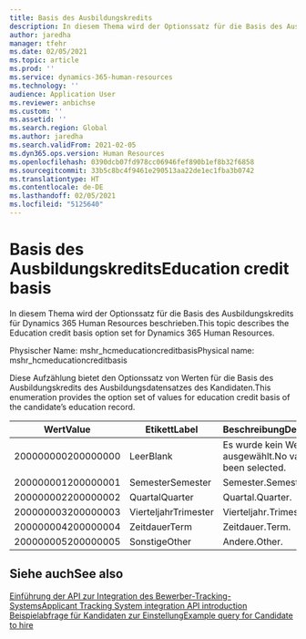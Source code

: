 ```yaml
---
title: Basis des Ausbildungskredits
description: In diesem Thema wird der Optionssatz für die Basis des Ausbildungskredits für Dynamics 365 Human Resources beschrieben.
author: jaredha
manager: tfehr
ms.date: 02/05/2021
ms.topic: article
ms.prod: ''
ms.service: dynamics-365-human-resources
ms.technology: ''
audience: Application User
ms.reviewer: anbichse
ms.custom: ''
ms.assetid: ''
ms.search.region: Global
ms.author: jaredha
ms.search.validFrom: 2021-02-05
ms.dyn365.ops.version: Human Resources
ms.openlocfilehash: 0390dcb07fd978cc06946fef890b1ef8b32f6858
ms.sourcegitcommit: 33b5c8bc4f9461e290513aa22de1ec1fba3b0742
ms.translationtype: HT
ms.contentlocale: de-DE
ms.lasthandoff: 02/05/2021
ms.locfileid: "5125640"
---
```

# <a name="education-credit-basis"></a><span data-ttu-id="dcd15-103">Basis des Ausbildungskredits</span><span class="sxs-lookup"><span data-stu-id="dcd15-103">Education credit basis</span></span>

<span data-ttu-id="dcd15-104">In diesem Thema wird der Optionssatz für die Basis des Ausbildungskredits für Dynamics 365 Human Resources beschrieben.</span><span class="sxs-lookup"><span data-stu-id="dcd15-104">This topic describes the Education credit basis option set for Dynamics 365 Human Resources.</span></span>

<span data-ttu-id="dcd15-105">Physischer Name: mshr_hcmeducationcreditbasis</span><span class="sxs-lookup"><span data-stu-id="dcd15-105">Physical name: mshr_hcmeducationcreditbasis</span></span>

<span data-ttu-id="dcd15-106">Diese Aufzählung bietet den Optionssatz von Werten für die Basis des Ausbildungskredits des Ausbildungsdatensatzes des Kandidaten.</span><span class="sxs-lookup"><span data-stu-id="dcd15-106">This enumeration provides the option set of values for education credit basis of the candidate’s education record.</span></span>

| <span data-ttu-id="dcd15-107">Wert</span><span class="sxs-lookup"><span data-stu-id="dcd15-107">Value</span></span> | <span data-ttu-id="dcd15-108">Etikett</span><span class="sxs-lookup"><span data-stu-id="dcd15-108">Label</span></span> | <span data-ttu-id="dcd15-109">Beschreibung</span><span class="sxs-lookup"><span data-stu-id="dcd15-109">Description</span></span> |
| --- | --- | --- |
| <span data-ttu-id="dcd15-110">200000000</span><span class="sxs-lookup"><span data-stu-id="dcd15-110">200000000</span></span> | <span data-ttu-id="dcd15-111">Leer</span><span class="sxs-lookup"><span data-stu-id="dcd15-111">Blank</span></span> | <span data-ttu-id="dcd15-112">Es wurde kein Wert ausgewählt.</span><span class="sxs-lookup"><span data-stu-id="dcd15-112">No value has been selected.</span></span> |
| <span data-ttu-id="dcd15-113">200000001</span><span class="sxs-lookup"><span data-stu-id="dcd15-113">200000001</span></span> | <span data-ttu-id="dcd15-114">Semester</span><span class="sxs-lookup"><span data-stu-id="dcd15-114">Semester</span></span> | <span data-ttu-id="dcd15-115">Semester.</span><span class="sxs-lookup"><span data-stu-id="dcd15-115">Semester.</span></span> |
| <span data-ttu-id="dcd15-116">200000002</span><span class="sxs-lookup"><span data-stu-id="dcd15-116">200000002</span></span> | <span data-ttu-id="dcd15-117">Quartal</span><span class="sxs-lookup"><span data-stu-id="dcd15-117">Quarter</span></span> | <span data-ttu-id="dcd15-118">Quartal.</span><span class="sxs-lookup"><span data-stu-id="dcd15-118">Quarter.</span></span> |
| <span data-ttu-id="dcd15-119">200000003</span><span class="sxs-lookup"><span data-stu-id="dcd15-119">200000003</span></span> | <span data-ttu-id="dcd15-120">Vierteljahr</span><span class="sxs-lookup"><span data-stu-id="dcd15-120">Trimester</span></span> | <span data-ttu-id="dcd15-121">Vierteljahr.</span><span class="sxs-lookup"><span data-stu-id="dcd15-121">Trimester.</span></span> |
| <span data-ttu-id="dcd15-122">200000004</span><span class="sxs-lookup"><span data-stu-id="dcd15-122">200000004</span></span> | <span data-ttu-id="dcd15-123">Zeitdauer</span><span class="sxs-lookup"><span data-stu-id="dcd15-123">Term</span></span> | <span data-ttu-id="dcd15-124">Zeitdauer.</span><span class="sxs-lookup"><span data-stu-id="dcd15-124">Term.</span></span> |
| <span data-ttu-id="dcd15-125">200000005</span><span class="sxs-lookup"><span data-stu-id="dcd15-125">200000005</span></span> | <span data-ttu-id="dcd15-126">Sonstige</span><span class="sxs-lookup"><span data-stu-id="dcd15-126">Other</span></span> | <span data-ttu-id="dcd15-127">Andere.</span><span class="sxs-lookup"><span data-stu-id="dcd15-127">Other.</span></span> |

## <a name="see-also"></a><span data-ttu-id="dcd15-128">Siehe auch</span><span class="sxs-lookup"><span data-stu-id="dcd15-128">See also</span></span>

[<span data-ttu-id="dcd15-129">Einführung der API zur Integration des Bewerber-Tracking-Systems</span><span class="sxs-lookup"><span data-stu-id="dcd15-129">Applicant Tracking System integration API introduction</span></span>](hr-admin-integration-ats-api-introduction.md)<br>
[<span data-ttu-id="dcd15-130">Beispielabfrage für Kandidaten zur Einstellung</span><span class="sxs-lookup"><span data-stu-id="dcd15-130">Example query for Candidate to hire</span></span>](hr-admin-integration-ats-api-candidate-to-hire-example-query.md)

